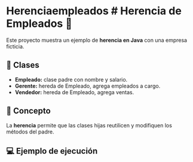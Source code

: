 # Herenciaempleados # Herencia de Empleados 💼

Este proyecto muestra un ejemplo de **herencia en Java** con una empresa ficticia.

## 🔹 Clases
- **Empleado:** clase padre con nombre y salario.
- **Gerente:** hereda de Empleado, agrega empleados a cargo.
- **Vendedor:** hereda de Empleado, agrega ventas.

## 🧠 Concepto
La **herencia** permite que las clases hijas reutilicen y modifiquen los métodos del padre.

## 💻 Ejemplo de ejecución